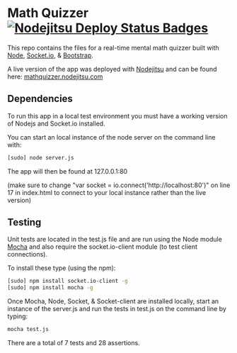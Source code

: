 Math Quizzer  [![Nodejitsu Deploy Status Badges](https://webhooks.nodejitsu.com/joediv31/math-quizzer.png)](https://webops.nodejitsu.com#joediv31/webhooks) 
====

This repo contains the files for a real-time mental math quizzer built with [Node](http://nodejs.org/), [Socket.io](http://socket.io/), & [Bootstrap](http://twitter.github.io/bootstrap/).

A live version of the app was deployed with [Nodejitsu](https://www.nodejitsu.com/) and can be found here: [mathquizzer.nodejitsu.com](http://mathquizzer.nodejitsu.com)

Dependencies
----

To run this app in a local test environment you must have a working version of Nodejs and Socket.io installed.

You can start an local instance of the node server on the command line with: 

```bash
[sudo] node server.js
```

The app will then be found at 127.0.0.1:80

(make sure to change "var socket = io.connect('http://localhost:80')" on line 17 in index.html to connect to your local instance rather than the live version) 

Testing
----

Unit tests are located in the test.js file and are run using the Node module [Mocha](http://visionmedia.github.io/mocha/) and also require the socket.io-client module (to test client connections).

To install these type (using the npm):

```bash
[sudo] npm install socket.io-client -g
[sudo] npm install mocha -g 
``` 

Once Mocha, Node, Socket, & Socket-client are installed locally, start an instance of the server.js and run the tests in test.js on the command line by typing:

```bash
mocha test.js
```

There are a total of 7 tests and 28 assertions.


